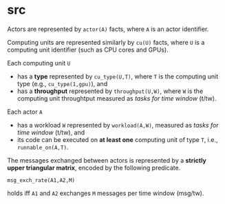 # src

Actors are represented by `actor(A)` facts, 
where `A` is an actor identifier.

Computing units are represented similarly by `cu(U)` facts,
where `U` is a computing unit identifier (such as CPU cores and GPUs).

Each computing unit `U`

- has a **type** represented by `cu_type(U,T)`,
where `T` is the computing unit type (e.g., `cu_type(1,gpu)`), and 
- has a **throughput** represented by `throughput(U,W)`,
where `W` is the computing unit throughtput measured as *tasks for time window* (t/tw).

Each actor `A` 
- has a workload `W` represented by `workload(A,W)`,
measured as *tasks for time window* (t/tw), and
- its code can be executed on **at least one** computing unit of type `T`,
i.e., `runnable_on(A,T)`.

The messages exchanged between actors is represented by a **strictly upper triangular matrix**, encoded by the following predicate.

`msg_exch_rate(A1,A2,M)`

holds iff `A1` and `A2` exchanges `M` messages per time window (msg/tw).







